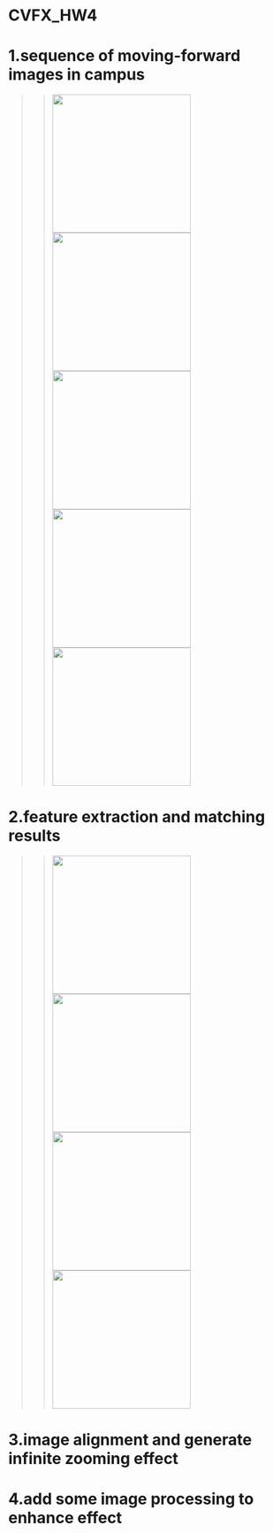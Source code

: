 # CVFX_HW4
  # 1.sequence of moving-forward images in campus
  >><img width="250" height="250" src="test1.jpg"/> <img width="250" height="250" src="test2.jpg"/> <img width="250" height="250" src="test3.jpg"/>
  >><img width="250" height="250" src="test4.jpg"/> <img width="250" height="250" src="test5.jpg"/>


  # 2.feature extraction and matching results
  >><img width="250" height="250" src="1_2.png"/> <img width="250" height="250" src="2_3.png"/> 
  >><img width="250" height="250" src="3_4.png"/> <img width="250" height="250" src="4_5.png"/>  
  # 3.image alignment and generate infinite zooming effect
  # 4.add some image processing to enhance effect
